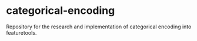 # categorical-encoding
Repository for the research and implementation of categorical encoding into featuretools.
